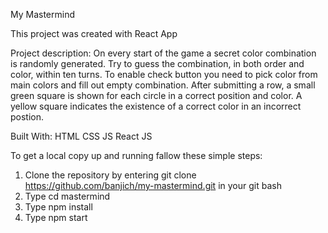 My Mastermind

This project was created with React App

Project description: On every start of the game a secret color combination is randomly
generated. Try to guess the combination, in both order and color,
within ten turns. To enable check button you need to pick color from
main colors and fill out empty combination. After submitting a row,
a small green square is shown for each circle in a correct position
and color. A yellow square indicates the existence of a correct
color in an incorrect postion.

Built With: HTML CSS JS React JS

To get a local copy up and running fallow these simple steps:

1. Clone the repository by entering git clone https://github.com/banjich/my-mastermind.git in your git bash
2. Type cd mastermind
3. Type npm install
4. Type npm start

